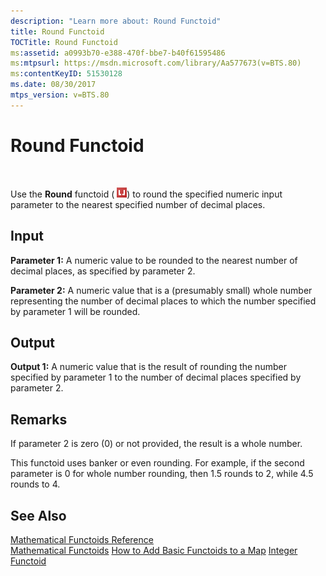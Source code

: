 ```yaml
---
description: "Learn more about: Round Functoid"
title: Round Functoid
TOCTitle: Round Functoid
ms:assetid: a0993b70-e388-470f-bbe7-b40f61595486
ms:mtpsurl: https://msdn.microsoft.com/library/Aa577673(v=BTS.80)
ms:contentKeyID: 51530128
ms.date: 08/30/2017
mtps_version: v=BTS.80
---
```


# Round Functoid

 

Use the **Round** functoid ( ![](images/Aa577673.ff25c636-ba90-404f-a911-eee519eade0c(BTS.80).jpeg)) to round the specified numeric input parameter to the nearest specified number of decimal places.

## Input

**Parameter 1:** A numeric value to be rounded to the nearest number of decimal places, as specified by parameter 2.

**Parameter 2:** A numeric value that is a (presumably small) whole number representing the number of decimal places to which the number specified by parameter 1 will be rounded.

## Output

**Output 1:** A numeric value that is the result of rounding the number specified by parameter 1 to the number of decimal places specified by parameter 2.

## Remarks

If parameter 2 is zero (0) or not provided, the result is a whole number.

This functoid uses banker or even rounding. For example, if the second parameter is 0 for whole number rounding, then 1.5 rounds to 2, while 4.5 rounds to 4.

## See Also

[Mathematical Functoids Reference](mathematical-functoids-reference.md)  
[Mathematical Functoids](https://msdn.microsoft.com/library/aa559213\(v=bts.80\))  
[How to Add Basic Functoids to a Map](https://msdn.microsoft.com/library/aa560635\(v=bts.80\))  
[Integer Functoid](integer-functoid.md)

